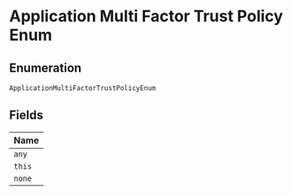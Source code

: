
# Application Multi Factor Trust Policy Enum

## Enumeration

`ApplicationMultiFactorTrustPolicyEnum`

## Fields

| Name |
|  --- |
| `any` |
| `this` |
| `none` |

